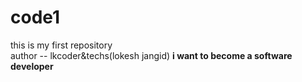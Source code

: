 # code1
this is my first repository
<br>
author -- lkcoder&techs(lokesh jangid)
<b> i want to become a software developer</b>

